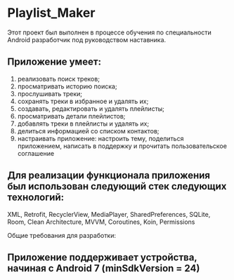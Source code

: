 # Playlist_Maker
Этот проект был выполнен в процессе обучения по специальности Android разработчик под руководством наставника.

## Приложение умеет:

1) реализовать поиск треков;
2) просматривать историю поиска;
3) прослушивать треки;
4) сохранять треки в избранное и удалять их;
5) создавать, редактировать и удалять плейлисты;
6) просматривать детали плейлистов;
7) добавлять треки в плейлисты и удалять их;
8) делиться информацией со списком контактов;
9) настраивать приложение: настроить тему, поделиться приложением, написать в поддержку и прочитать пользовательское соглашение

## Для реализации функционала приложения был использован следующий стек следующих технологий:

XML, Retrofit, RecyclerView, MediaPlayer, SharedPreferences, SQLite, Room, Clean Architecture, MVVM, Coroutines, Koin, Permissions

Общие требования для разработки:

## Приложение поддерживает устройства, начиная с Android 7 (minSdkVersion = 24)


